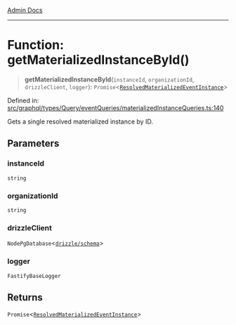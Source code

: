 [Admin Docs](/)

***

# Function: getMaterializedInstanceById()

> **getMaterializedInstanceById**(`instanceId`, `organizationId`, `drizzleClient`, `logger`): `Promise`\<[`ResolvedMaterializedEventInstance`](../../../../../../drizzle/tables/materializedEventInstances/type-aliases/ResolvedMaterializedEventInstance.md)\>

Defined in: [src/graphql/types/Query/eventQueries/materializedInstanceQueries.ts:140](https://github.com/gautam-divyanshu/talawa-api/blob/22f85ff86fcf5f38b53dcdb9fe90ab33ea32d944/src/graphql/types/Query/eventQueries/materializedInstanceQueries.ts#L140)

Gets a single resolved materialized instance by ID.

## Parameters

### instanceId

`string`

### organizationId

`string`

### drizzleClient

`NodePgDatabase`\<[`drizzle/schema`](../../../../../../drizzle/schema/README.md)\>

### logger

`FastifyBaseLogger`

## Returns

`Promise`\<[`ResolvedMaterializedEventInstance`](../../../../../../drizzle/tables/materializedEventInstances/type-aliases/ResolvedMaterializedEventInstance.md)\>
